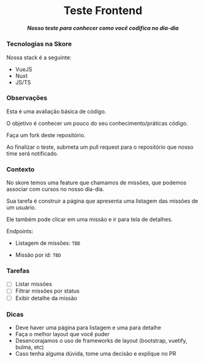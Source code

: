 <h1 align="center">Teste Frontend</h1>
<h5 align="center">Nosso teste para conhecer como você codifica no dia-dia</h5>

### Tecnologias na Skore

Nossa stack é a seguinte:

- VueJS
- Nuxt
- JS/TS

### Observações

Esta é uma avaliação básica de código.

O objetivo é conhecer um pouco do seu conhecimento/práticas código.

Faça um fork deste repositório.

Ao finalizar o teste, submeta um pull request para o repositório que nosso time será notificado.

### Contexto

No skore temos uma feature que chamamos de missões, que podemos associar com cursos no nosso dia-dia.

Sua tarefa é construir a página que apresenta uma listagem das missões de um usuário.

Ele também pode clicar em uma missão e ir para tela de detalhes.

Endpoints:

* Listagem de missões: `TBD`

* Missão por id: `TBD`

### Tarefas

- [ ] Listar missões
- [ ] Filtrar missões por status
- [ ] Exibir detalhe da missão

### Dicas

- Deve haver uma página para listagem e uma para detalhe
- Faça o melhor layout que você puder
- Desencorajamos o uso de frameworks de layout (bootstrap, vuetify, bulma, etc)
- Caso tenha alguma dúvida, tome uma decisão e explique no PR

